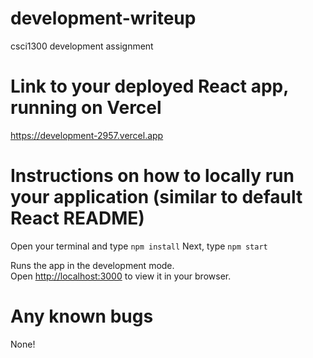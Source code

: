 # development-writeup

csci1300 development assignment

# Link to your deployed React app, running on Vercel 
https://development-2957.vercel.app

# Instructions on how to locally run your application (similar to default React README)
Open your terminal and type `npm install`
Next, type `npm start`

Runs the app in the development mode.\
Open [http://localhost:3000](http://localhost:3000) to view it in your browser.

# Any known bugs
None! 
